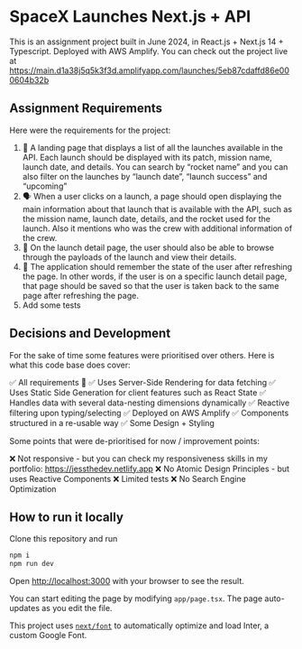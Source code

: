 # SpaceX Launches Next.js + API

This is an assignment project built in June 2024, in React.js + Next.js 14 + Typescript. Deployed with AWS Amplify.
You can check out the project live at https://main.d1a38j5q5k3f3d.amplifyapp.com/launches/5eb87cdaffd86e000604b32b

## Assignment Requirements
Here were the requirements for the project:

1. 🛬 A landing page that displays a list of all the launches available in the API. Each
launch should be displayed with its patch, mission name, launch date, and details.
You can search by “rocket name” and you can also filter on the launches by “launch
date”, “launch success” and “upcoming”
2. 🗣 When a user clicks on a launch, a page should open displaying the main
information about that launch that is available with the API, such as the mission
name, launch date, details, and the rocket used for the launch. Also it mentions
who was the crew with additional information of the crew.
3. 🚀 On the launch detail page, the user should also be able to browse through the
payloads of the launch and view their details.
4. 🧠 The application should remember the state of the user after refreshing the page.
In other words, if the user is on a specific launch detail page, that page should be
saved so that the user is taken back to the same page after refreshing the page.
5. Add some tests


## Decisions and Development

For the sake of time some features were prioritised over others. Here is what this code base does cover:

✅ All requirements 💯
✅ Uses Server-Side Rendering for data fetching 
✅ Uses Static Side Generation for client features such as React State
✅ Handles data with several data-nesting dimensions dynamically
✅ Reactive filtering upon typing/selecting
✅ Deployed on AWS Amplify
✅ Components structured in a re-usable way
✅ Some Design + Styling

Some points that were de-prioritised for now / improvement points:

❌ Not responsive - but you can check my responsiveness skills in my portfolio: https://jessthedev.netlify.app
❌ No Atomic Design Principles - but uses Reactive Components
❌ Limited tests
❌ No Search Engine Optimization


## How to run it locally

Clone this repository and run

```bash
npm i
npm run dev
```

Open [http://localhost:3000](http://localhost:3000) with your browser to see the result.

You can start editing the page by modifying `app/page.tsx`. The page auto-updates as you edit the file.

This project uses [`next/font`](https://nextjs.org/docs/basic-features/font-optimization) to automatically optimize and load Inter, a custom Google Font.
